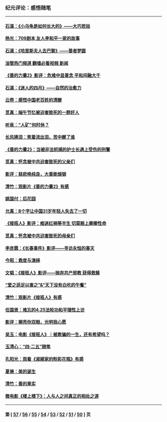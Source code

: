 ### 纪元评论：感悟随笔
---
#### [石溪：《小乌龟是如何长大的》——大巧若拙](../../pages/nsc1035/n14037479.md?07230330) 
#### [杨光：709剧本 友人李和平一家的故事](../../pages/nsc1035/n14032047.md?07230330) 
#### [石溪：《哈里斯夫人去巴黎》——善者梦圆](../../pages/nsc1035/n14031778.md?07230330) 
#### [油管热门频道 翻墙必看视频 新闻](ok?07230330)
#### [《善的力量2》影评：危难中显善念 平和间融大千](../../pages/nsc1035/n14028390.md?07230330) 
#### [石溪：《迷人的四月》——自然的治愈力](../../pages/nsc1035/n14027049.md?07230330) 
#### [云卷：感悟中国老百姓的清醒](../../pages/nsc1035/n14025152.md?07230330) 
#### [觅真：端午节忆被迫害致死的一群好人](../../pages/nsc1035/n14020985.md?07230330) 
#### [听泉：“人矿”何时休？](../../pages/nsc1035/n14016609.md?07230330) 
#### [长风拂泪：笑着流出泪，苦中醒了谁](../../pages/nsc1035/n14016469.md?07230330) 
#### [《善的力量2》：当被非法抓捕的护士长遇上受伤的刑警](../../pages/nsc1035/n14015561.md?07230330) 
#### [觅真：怀念被中共迫害致死的父亲们](../../pages/nsc1035/n14014258.md?07230330) 
#### [影评：慈悲唤纯良，大善能熔钢](../../pages/nsc1035/n14010867.md?07230330) 
#### [清竹：观影片《善的力量2》有感](../../pages/nsc1035/n14010015.md?07230330) 
#### [姚国付：后花园](../../pages/nsc1035/n14005301.md?07230330) 
#### [允真：8个字让中国31岁年轻人失去了一切](../../pages/nsc1035/n13999093.md?07230330) 
#### [《接班人》影评：痴迷红祸等半生 切莫赔上卿卿性命](../../pages/nsc1035/n13998676.md?07230330) 
#### [觅真：怀念被中共迫害致死的母亲们](../../pages/nsc1035/n13997271.md?07230330) 
#### [李彦霖：《长春事件》影评——寻访永恒的春天](../../pages/nsc1035/n13995112.md?07230330) 
#### [今昭：救度与演绎](../../pages/nsc1035/n13992670.md?07230330) 
#### [文韬：《接班人》影评——抛弃共产邪教 获得救赎](../../pages/nsc1035/n13990160.md?07230330) 
#### [“爱之适足以害之”&“天下没有白吃的午餐”](../../pages/nsc1035/n13988391.md?07230330) 
#### [清竹：观影片《接班人》有感](../../pages/nsc1035/n13983561.md?07230330) 
#### [任国贤：难忘的4.25法轮功和平理性上访](../../pages/nsc1035/n13983482.md?07230330) 
#### [影评：擦亮你双眼，光明我心愿](../../pages/nsc1035/n13982333.md?07230330) 
#### [吴玉：电影《接班人》｜被欺骗的一生，还有希望吗？](../../pages/nsc1035/n13981972.md?07230330) 
#### [玉清心：“四·二五”随笔](../../pages/nsc1035/n13978628.md?07230330) 
#### [孔阳光：观看《淑颍家的粉彩花瓶》有感](../../pages/nsc1035/n13967929.md?07230330) 
#### [夏祷：美的诞生](../../pages/nsc1035/n13962321.md?07230330) 
#### [清竹：善的果实](../../pages/nsc1035/n13963980.md?07230330) 
#### [微电影《楼上楼下》：人与人之间真正的相处之道](../../pages/nsc1035/n13944319.md?07230330) 

---
#### 第 [ [57](./57.md?07230330) / [56](./56.md?07230330) / [55](./55.md?07230330) / [54](./54.md?07230330) / [53](./53.md?07230330) / [52](./52.md?07230330) / [51](./51.md?07230330) / [50](./50.md?07230330) ] 页
